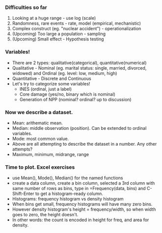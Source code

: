 ### Difficulties so far
1. Looking at a huge range - use log (scale)
2. Randomness, rare events - rate, model (empirical, mechanistic)
3. Complex construct (eg. "nuclear accident") - operationalization
4. (Upcoming) Too large a population - sampling
5. (Upcoming) Small effect - Hypothesis testing

### Variables!
- There are 2 types: qualitative(categorical), quantitative(numerical)
- Qualitative - Nominal (eg. marital status: single, married, divorced, widowed) and Ordinal (eg. level: low, medium, high)
- Quantitative - Discrete and Continuous
- Let's try to categorize some variables!
    - INES (ordinal, just a label)
    - Core damage (yes/no, binary which is nominal)
    - Generation of NPP (nominal? ordinal? up to discussion)

### Now we describe a dataset.
- Mean: arithematic mean. 
- Median: middle observation (position). Can be extended to ordinal variables.
- Mode: most common value.
- Above are all attempting to describe the dataset in a number. Any other attempts?
- Maximum, minimum, midrange, range

### Time to plot. Excel exercises
- use Mean(), Mode(), Median() for the named functions
- create a data column, create a bin column, selected a 3rd column with same number of rows as bins, type in =Frequency(data, bins) and C-Shift-Enter to get a histogram-ready column.
- Histograms: frequency histogram vs density histogram
- When bins get small, frequency histograms will have many zero bins.
- However density histogram's height = frequency/width, so when width goes to zero, the height doesn't.
- In other words: the count is encoded in height for freq, and area for density.
